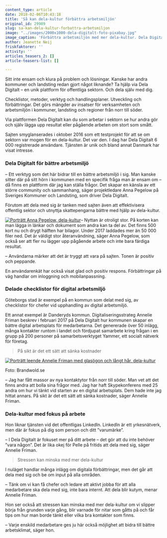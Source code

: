 ```yaml
---
content_type: article
date: 2018-02-06T10:43:18
title: 'Så kan dela-kultur förbättra arbetsmiljön'
original_id: 29989
slug: sa-kan-dela-kultur-forbattra-arbetsmiljon
image: "../images/2000x1000-dela-digitalt-foto-pixabay.jpg"
image_caption: 'Förbättra arbetsmiljön med mer dela-kultur. Dela Digitalt är en tjänst för offentliga sektorn där du kan dela med dig och ta hjälp av andra.'
author: Jeanette Neij
friskfaktorer: ''
activity: ''
articles_teasers_2: []
article-teasers-list: []

---
```


Sitt inte ensam och klura på problem och lösningar. Kanske har andra kommuner och landsting redan gjort något liknande? Ta hjälp via Dela Digitalt – en unik plattform för offentliga sektorn. Och dela själv med dig.

Checklistor, metoder, verktyg och handlingsplaner. Utveckling och förbättringar. Det görs mängder av insatser för verksamheten och arbetsmiljön i kommuner, landsting och regioner från norr till söder.

Via plattformen Dela Digitalt kan du som arbetar i sektorn se hur andra gör och själv lägga upp resultat eller pågående arbeten om stort som smått.

Sajten smyglanserades i oktober 2016 som ett testprojekt för att se om sektorn var mogen för en dela-kultur. Det var den. I dag har Dela Digitalt 6 000 registrerade användare. Tjänsten är unik och bland annat Danmark har visat intresse.

### Dela Digitalt för bättre arbetsmiljö

– Ett verktyg som det här bidrar till en bättre arbetsmiljö i sig. Man kanske sitter där på sitt hörn i kommunen med en specifik fråga man är ensam om – då finns en plattform där jag kan ställa frågor. Det skapar en känsla av ett större community och sammanhang, säger projektledare Anna Pegelow på Sveriges Kommuner och Landsting, som driver Dela Digitalt.

Förutom att dela med sig är tanken med sajten även att effektivisera offentlig sektor och utnyttja skattepengarna bättre med hjälp av dela-kultur.

[![Porträtt Anna Pegelow, dela-kultur ](https://www.suntarbetsliv.se/wp-content/uploads/2018/02/200x220-anna-pegelow-foto-skl.jpg)](https://www.suntarbetsliv.se/wp-content/uploads/2018/02/200x220-anna-pegelow-foto-skl.jpg)– Nyttan är otroligt stor. På korten kan man lägga in länkar och dokument som andra kan ta del av. Det finns 500 kort nu och drygt hälften har bilagor. Under 2017 laddades mer än 50 000 filer ned. Det är väldigt stor återanvändning, säger Anna Pegelow, som också ser att fler nu lägger upp pågående arbete och inte bara färdiga resultat.

– Användarna märker att det är tryggt att vara på sajten. Tonen är positiv och peppande.

En användarenkät har också visat glad och positiv respons. Förbättringar på väg handlar om inloggning och mobilanpassning.

### Delade checklistor för digital arbetsmiljö

Göteborgs stad är exempel på en kommun som delat med sig, av checklistor för chefer vid upphandling av digital arbetsmiljö.

Ett annat exempel är Danderyds kommun. Digitaliseringsstrateg Annelie Friman beskrev i februari 2017 på Dela Digitalt hur kommunen skapar en bättre digital arbetsplats för medarbetarna. Det genererade över 50 inlägg, många kontakter runtom i landet och fördjupat samarbete kring frågan i en grupp på 200 personer på samarbetsverktyget Yammer, ett socialt nätverk för företag.

> På sikt är det ett sätt att sänka kostnader

[![Porträtt leende Annelie Friman med glasögon och långt hår, dela-kultur](https://www.suntarbetsliv.se/wp-content/uploads/2018/02/200x220-annelie-friman-foto-brandwold-se.jpg)](https://www.suntarbetsliv.se/wp-content/uploads/2018/02/200x220-annelie-friman-foto-brandwold-se.jpg)

Foto: Brandwold.se

– Jag har fått massor av nya kontaktytor från norr till söder. Man vet att det finns andra att bolla sina frågor med. Jag har haft Skypekonferens med 25 andra om hur vi tänkt vid starten av en digital arbetsplats. Dem hade inte jag hittat annars. På sikt är det ett sätt att sänka kostnader, säger Annelie Friman.

### Dela-kultur med fokus på arbete

Hon liknar tjänsten vid det offentligas LinkedIn. LinkedIn är ett yrkesnätverk, men där är fokus på dig som person och ditt ”varumärke”.

– I Dela Digitalt är fokuset mer på ditt arbete – det gör att du inte behöver ”vara någon”. Det är lika okej för Pelle på fritids att dela med sig, säger Annelie Friman.

> Stressen kan minska med mer dela-kultur

I nuläget handlar många inlägg om digitala förbättringar, men det går att dela med sig och be om input på alla områden.

– Tänk om vi kan få chefer och ledare att aktivt jobba för att alla medarbetare ska dela med sig, inte bara internt. Att dela blir kutym, menar Annelie Friman.

Hon ser också att stressen kan minska med mer dela-kultur om vi slipper börja från grunden varje gång, blir varnade för nitar som gåtts på och får tips om hur man borde tänkt eller vilka bra kontakter som finns.

– Varje enskild medarbetare ges ju här också möjlighet att bidra till bättre arbetsklimat, säger hon.

